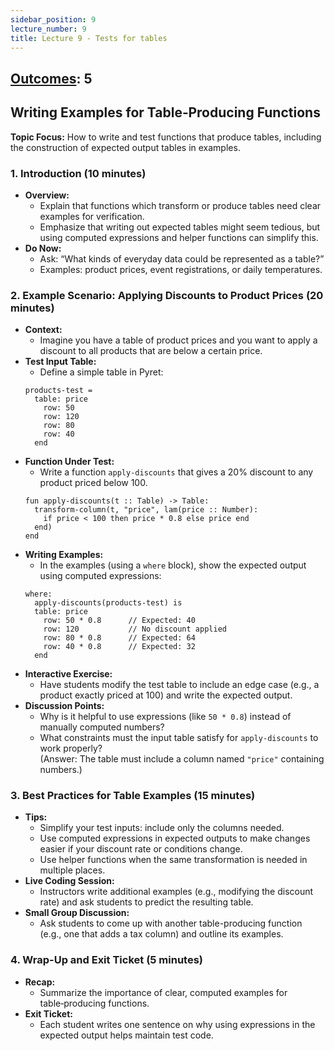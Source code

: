 ```yaml
---
sidebar_position: 9
lecture_number: 9
title: Lecture 9 - Tests for tables
---
```



## [Outcomes](@/home/outcomes.md): 5


## Writing Examples for Table‑Producing Functions

**Topic Focus:** How to write and test functions that produce tables, including the construction of expected output tables in examples.

### 1. Introduction (10 minutes)
- **Overview:**  
  - Explain that functions which transform or produce tables need clear examples for verification.
  - Emphasize that writing out expected tables might seem tedious, but using computed expressions and helper functions can simplify this.
- **Do Now:**  
  - Ask: “What kinds of everyday data could be represented as a table?”  
  - Examples: product prices, event registrations, or daily temperatures.

### 2. Example Scenario: Applying Discounts to Product Prices (20 minutes)
- **Context:**  
  - Imagine you have a table of product prices and you want to apply a discount to all products that are below a certain price.
- **Test Input Table:**  
  - Define a simple table in Pyret:
  ```pyret
  products-test =
    table: price
      row: 50
      row: 120
      row: 80
      row: 40
    end
  ```
- **Function Under Test:**  
  - Write a function `apply-discounts` that gives a 20% discount to any product priced below 100.
  ```pyret
  fun apply-discounts(t :: Table) -> Table:
    transform-column(t, "price", lam(price :: Number): 
      if price < 100 then price * 0.8 else price end
    end)
  end
  ```
- **Writing Examples:**  
  - In the examples (using a `where` block), show the expected output using computed expressions:
  ```pyret
  where:
    apply-discounts(products-test) is
    table: price
      row: 50 * 0.8      // Expected: 40
      row: 120           // No discount applied
      row: 80 * 0.8      // Expected: 64
      row: 40 * 0.8      // Expected: 32
    end
  ```
- **Interactive Exercise:**  
  - Have students modify the test table to include an edge case (e.g., a product exactly priced at 100) and write the expected output.
- **Discussion Points:**  
  - Why is it helpful to use expressions (like `50 * 0.8`) instead of manually computed numbers?
  - What constraints must the input table satisfy for `apply-discounts` to work properly?  
    (Answer: The table must include a column named `"price"` containing numbers.)

### 3. Best Practices for Table Examples (15 minutes)
- **Tips:**  
  - Simplify your test inputs: include only the columns needed.
  - Use computed expressions in expected outputs to make changes easier if your discount rate or conditions change.
  - Use helper functions when the same transformation is needed in multiple places.
- **Live Coding Session:**  
  - Instructors write additional examples (e.g., modifying the discount rate) and ask students to predict the resulting table.
- **Small Group Discussion:**  
  - Ask students to come up with another table-producing function (e.g., one that adds a tax column) and outline its examples.

### 4. Wrap-Up and Exit Ticket (5 minutes)
- **Recap:**  
  - Summarize the importance of clear, computed examples for table‑producing functions.
- **Exit Ticket:**  
  - Each student writes one sentence on why using expressions in the expected output helps maintain test code.

